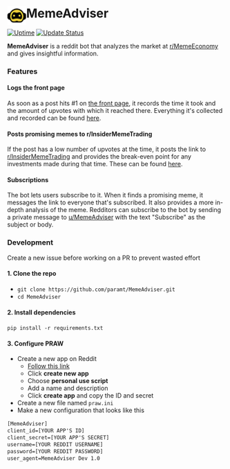 # MemeAdviser <img height=44 src=docs/logo.png align=left>
[![Uptime](https://img.shields.io/uptimerobot/ratio/m782558720-9763f20f7351b4f41c81a7d6.svg?style=for-the-badge)](https://status.param.me/782558720)
[![Update Status](https://img.shields.io/endpoint.svg?url=https://thakkaha.dev.fast.sheridanc.on.ca/pme/meme/status/&style=for-the-badge)](https://github.com/MemeInvestor/memeinvestor_bot/blob/master/src/formula.py)

**MemeAdviser** is a reddit bot that analyzes the market at [r/MemeEconomy](https://www.reddit.com/r/MemeEconomy) and gives insightful information.

### Features
#### Logs the front page
As soon as a post hits #1 on [the front page](https://www.reddit.com/r/MemeEconomy/hot), it records the time it took and the amount of upvotes with which it reached there. Everything it's collected and recorded can be found [here](https://www.reddit.com/u/MemeAdviser/comments).

#### Posts promising memes to r/InsiderMemeTrading
If the post has a low number of upvotes at the time, it posts the link to [r/InsiderMemeTrading](https://www.reddit.com/r/InsiderMemeTrading) and provides the break-even point for any investments made during that time. These can be found [here](https://www.reddit.com/u/MemeAdviser/posts).

#### Subscriptions
The bot lets users subscribe to it. When it finds a promising meme, it messages the link to everyone that's subscribed. It also provides a more in-depth analysis of the meme. Redditors can subscribe to the bot by sending a private message to [u/MemeAdviser](https://reddit.com/u/MemeAdviser) with the text "Subscribe" as the subject or body.

### Development
Create a new issue before working on a PR to prevent wasted effort

#### 1. Clone the repo
 - `git clone https://github.com/paramt/MemeAdviser.git`
 - `cd MemeAdviser`

#### 2. Install dependencies
`pip install -r requirements.txt`

#### 3. Configure PRAW
- Create a new app on Reddit
    * [Follow this link](https://www.reddit.com/prefs/apps/)
    * Click **create new app**
    * Choose **personal use script**
    * Add a name and description
    * Click **create app** and copy the ID and secret
- Create a new file named `praw.ini`
- Make a new configuration that looks like this
```
[MemeAdviser]
client_id=[YOUR APP'S ID]
client_secret=[YOUR APP'S SECRET]
username=[YOUR REDDIT USERNAME]
password=[YOUR REDDIT PASSWORD]
user_agent=MemeAdviser Dev 1.0
```

